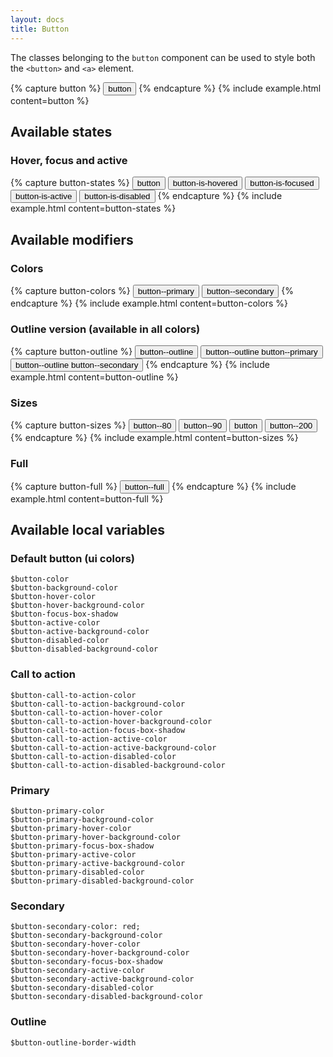 ```yaml
---
layout: docs
title: Button
---
```


The classes belonging to the `button` component can be used to style both the `<button>` and `<a>` element.

{% capture button %}
<button class="button" type="button">button</button>
{% endcapture %}
{% include example.html
	content=button
%}

## Available states
### Hover, focus and active

{% capture button-states %}
<button class="button" type="button">button</button>
<button class="button is-hovered" type="button">button-is-hovered</button>
<button class="button is-focused" type="button">button-is-focused</button>
<button class="button is-active" type="button">button-is-active</button>
<button class="button is-disabled" type="button">button-is-disabled</button>
{% endcapture %}
{% include example.html
	content=button-states
%}

## Available modifiers
### Colors
{% capture button-colors %}
<button class="button button--primary" type="button">button--primary</button>
<button class="button button--secondary" type="button">button--secondary</button>
{% endcapture %}
{% include example.html
	content=button-colors
%}

### Outline version (available in all colors)
{% capture button-outline %}
<button class="button button--outline" type="button">button--outline</button>
<button class="button button--primary button--outline" type="button">button--outline button--primary</button>
<button class="button button--secondary button--outline" type="button">button--outline button--secondary</button>
{% endcapture %}
{% include example.html
	content=button-outline
%}

### Sizes
{% capture button-sizes %}
<button class="button button--80" type="button">button--80</button>
<button class="button button--90" type="button">button--90</button>
<button class="button" type="button">button</button>
<button class="button button--200" type="button">button--200</button>
{% endcapture %}
{% include example.html
	content=button-sizes
%}

### Full
{% capture button-full %}
<button class="button button--full" type="button">button--full</button>
{% endcapture %}
{% include example.html
	content=button-full
%}

## Available local variables
### Default button (ui colors)
```
$button-color
$button-background-color
$button-hover-color
$button-hover-background-color
$button-focus-box-shadow
$button-active-color
$button-active-background-color
$button-disabled-color
$button-disabled-background-color
```

### Call to action
```
$button-call-to-action-color
$button-call-to-action-background-color
$button-call-to-action-hover-color
$button-call-to-action-hover-background-color
$button-call-to-action-focus-box-shadow
$button-call-to-action-active-color
$button-call-to-action-active-background-color
$button-call-to-action-disabled-color
$button-call-to-action-disabled-background-color
```

### Primary
```
$button-primary-color
$button-primary-background-color
$button-primary-hover-color
$button-primary-hover-background-color
$button-primary-focus-box-shadow
$button-primary-active-color
$button-primary-active-background-color
$button-primary-disabled-color
$button-primary-disabled-background-color
```

### Secondary
```
$button-secondary-color: red;
$button-secondary-background-color
$button-secondary-hover-color
$button-secondary-hover-background-color
$button-secondary-focus-box-shadow
$button-secondary-active-color
$button-secondary-active-background-color
$button-secondary-disabled-color
$button-secondary-disabled-background-color
```

### Outline
```
$button-outline-border-width
```
